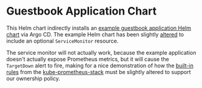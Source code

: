 # Guestbook Application Chart

This Helm chart indirectly installs an [example guestbook application Helm chart](https://github.com/growit-io/argocd-example-apps/tree/master/helm-guestbook) via Argo CD. The example Helm chart has been slightly [altered](https://github.com/argoproj/argocd-example-apps/compare/master...growit-io:argocd-example-apps:master) to include an optional `ServiceMonitor` resource.

The service monitor will not actually work, because the example application doesn't actually expose Prometheus metrics, but it will cause the `TargetDown` alert to fire, making for a nice demonstration of how the [built-in rules](https://github.com/prometheus-community/helm-charts/tree/main/charts/kube-prometheus-stack/templates/prometheus/rules-1.14) from the [kube-prometheus-stack](https://github.com/prometheus-community/helm-charts/tree/main/charts/kube-prometheus-stack#readme) must be slightly altered to support our ownership policy.